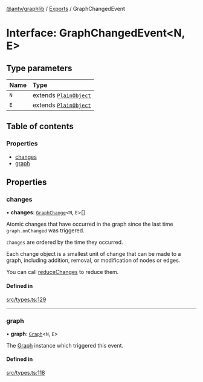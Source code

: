 [@antv/graphlib](../README.md) / [Exports](../modules.md) / GraphChangedEvent

# Interface: GraphChangedEvent<N, E\>

## Type parameters

| Name | Type |
| :------ | :------ |
| `N` | extends [`PlainObject`](../modules.md#plainobject) |
| `E` | extends [`PlainObject`](../modules.md#plainobject) |

## Table of contents

### Properties

- [changes](GraphChangedEvent.md#changes)
- [graph](GraphChangedEvent.md#graph)

## Properties

### changes

• **changes**: [`GraphChange`](../modules.md#graphchange)<`N`, `E`\>[]

Atomic changes that have occurred in the graph since the last time `graph.onChanged` was triggered.

`changes` are ordered by the time they occurred.

Each change object is a smallest unit of change that can be made to a graph, including addition, removal, or modification of nodes or edges.

You can call [reduceChanges](../classes/Graph.md#reducechanges) to reduce them.

#### Defined in

[src/types.ts:129](https://github.com/antvis/graphlib/blob/07dc2de/src/types.ts#L129)

___

### graph

• **graph**: [`Graph`](../classes/Graph.md)<`N`, `E`\>

The [Graph](../classes/Graph.md) instance which triggered this event.

#### Defined in

[src/types.ts:118](https://github.com/antvis/graphlib/blob/07dc2de/src/types.ts#L118)
